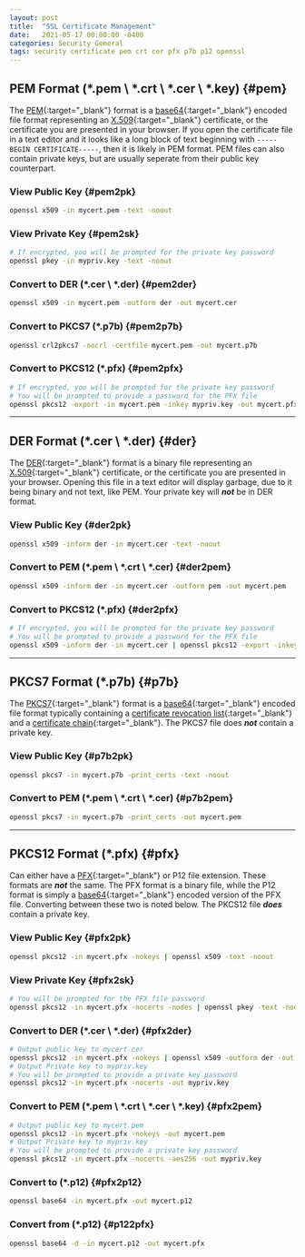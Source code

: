 ```yaml
---
layout: post
title:  "SSL Certificate Management"
date:   2021-05-17 00:00:00 -0400
categories: Security General
tags: security certificate pem crt cer pfx p7b p12 openssl
---
```


## PEM Format (\*.pem \\ \*\.crt \\ \*\.cer \\ \*.key) {#pem}
The [PEM](https://datatracker.ietf.org/doc/html/rfc1421){:target="_blank"} format is a [base64](https://datatracker.ietf.org/doc/html/rfc4648#section-4){:target="_blank"} encoded file format representing an [X.509](https://datatracker.ietf.org/doc/html/rfc5280){:target="_blank"} certificate, or the certificate you are presented in your browser. If you open the certificate file in a text editor and it looks like a long block of text beginning with `-----BEGIN CERTIFICATE-----`, then it is likely in PEM format. PEM files can also contain private keys, but are usually seperate from their public key counterpart.
### View Public Key {#pem2pk}
```bash
openssl x509 -in mycert.pem -text -noout
```

### View Private Key {#pem2sk}
```bash
# If encrypted, you will be prompted for the private key password
openssl pkey -in mypriv.key -text -noout
```

### Convert to DER (\*.cer \\ *.der) {#pem2der}
```bash
openssl x509 -in mycert.pem -outform der -out mycert.cer
```

### Convert to PKCS7 (\*.p7b) {#pem2p7b}
```bash
openssl crl2pkcs7 -nocrl -certfile mycert.pem -out mycert.p7b
```

### Convert to PKCS12 (\*.pfx) {#pem2pfx}
```bash
# If encrypted, you will be prompted for the private key password
# You will be prompted to provide a password for the PFX file
openssl pkcs12 -export -in mycert.pem -inkey mypriv.key -out mycert.pfx
```

---
## DER Format (\*.cer \\ *.der) {#der}
The [DER](https://datatracker.ietf.org/doc/html/rfc1421){:target="_blank"} format is a binary file representing an [X.509](https://datatracker.ietf.org/doc/html/rfc5280){:target="_blank"} certificate, or the certificate you are presented in your browser. Opening this file in a text editor will display garbage, due to it being binary and not text, like PEM. Your private key will ***not*** be in DER format.
### View Public Key {#der2pk}
```bash
openssl x509 -inform der -in mycert.cer -text -noout
```

### Convert to PEM (\*.pem \\ \*\.crt \\ \*\.cer) {#der2pem}
```bash
openssl x509 -inform der -in mycert.cer -outform pem -out mycert.pem
```

### Convert to PKCS12 (\*.pfx) {#der2pfx}
```bash
# If encrypted, you will be prompted for the private key password
# You will be prompted to provide a password for the PFX file
openssl x509 -inform der -in mycert.cer | openssl pkcs12 -export -inkey mypriv.key -out mycert.pfx
```
---

## PKCS7 Format (\*.p7b) {#p7b}
The [PKCS7](https://datatracker.ietf.org/doc/html/rfc2315){:target="_blank"} format is a [base64](https://datatracker.ietf.org/doc/html/rfc4648#section-4){:target="_blank"} encoded file format typically containing a [certificate revocation list](https://en.wikipedia.org/wiki/Certificate_revocation_list){:target="_blank"} and a [certificate chain](https://knowledge.digicert.com/solution/SO16297.html){:target="_blank"}. The PKCS7 file does ***not*** contain a private key.

### View Public Key {#p7b2pk}
```bash
openssl pkcs7 -in mycert.p7b -print_certs -text -noout
```

### Convert to PEM (\*.pem \\ \*\.crt \\ \*\.cer) {#p7b2pem}
```bash
openssl pkcs7 -in mycert.p7b -print_certs -out mycert.pem
```

---
## PKCS12 Format (\*.pfx) {#pfx}
Can either have a [PFX](https://datatracker.ietf.org/doc/html/rfc7292){:target="_blank"} or P12 file extension. These formats are ***not*** the same. The PFX format is a binary file, while the P12 format is simply a [base64](https://datatracker.ietf.org/doc/html/rfc4648#section-4){:target="_blank"} encoded version of the PFX file. Converting between these two is noted below. The PKCS12 file ***does*** contain a private key.

### View Public Key {#pfx2pk}
```bash
openssl pkcs12 -in mycert.pfx -nokeys | openssl x509 -text -noout
```

### View Private Key {#pfx2sk}
```bash
# You will be prompted for the PFX file password
openssl pkcs12 -in mycert.pfx -nocerts -nodes | openssl pkey -text -noout
```

### Convert to DER (\*.cer \\ *.der) {#pfx2der}
```bash
# Output public key to mycert.cer
openssl pkcs12 -in mycert.pfx -nokeys | openssl x509 -outform der -out mycert.cer
# Output Private key to mypriv.key
# You will be prompted to provide a private key password
openssl pkcs12 -in mycert.pfx -nocerts -out mypriv.key
```

### Convert to PEM (\*.pem \\ \*\.crt \\ \*\.cer \\ \*.key) {#pfx2pem}
```bash
# Output public key to mycert.pem
openssl pkcs12 -in mycert.pfx -nokeys -out mycert.pem
# Output Private key to mypriv.key
# You will be prompted to provide a private key password
openssl pkcs12 -in mycert.pfx -nocerts -aes256 -out mypriv.key
```

### Convert to (\*.p12) {#pfx2p12}
```bash
openssl base64 -in mycert.pfx -out mycert.p12
```

### Convert from (\*.p12) {#p122pfx}
```bash
openssl base64 -d -in mycert.p12 -out mycert.pfx
```